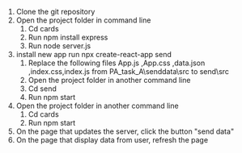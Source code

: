 

1.	Clone the git repository
2.	Open the project folder in command line
    1.	Cd  cards
    2.  Run npm install express
    3.	Run node  server.js
3. install new app run npx create-react-app send    
    1. Replace the following files App.js ,App.css ,data.json ,index.css,index.js from PA_task_A\senddata\src to send\src 
    2.  Open the project folder in another command line
    3.	Cd   send  
    4.	Run npm start
4.	Open the project folder in another command line 
    1.	Cd  cards
    2.	Run npm start
5.  On the page that updates the server, click the button "send data"
6.  On the page that display data from user, refresh the page

